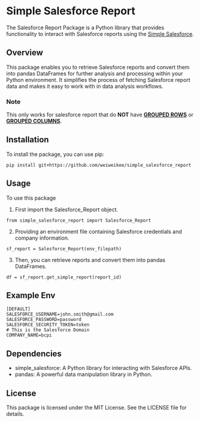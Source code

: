 # Simple Salesforce Report

The Salesforce Report Package is a Python library that provides functionality to interact with Salesforce reports using the [Simple Salesforce](https://github.com/simple-salesforce/simple-salesforce).

## Overview
This package enables you to retrieve Salesforce reports and convert them into pandas DataFrames for further analysis and processing within your Python environment. It simplifies the process of fetching Salesforce report data and makes it easy to work with in data analysis workflows.

### Note
This only works for salesforce report that do **NOT** have <ins>**GROUPED ROWS**</ins> or <ins>**GROUPED COLUMNS**</ins>.

## Installation
To install the package, you can use pip:
```
pip install git+https://github.com/weiweikee/simple_salesforce_report
```

## Usage
To use this package

1. First import the Salesforce_Report object.

```
from simple_salesforce_report import Salesforce_Report
```
2. Providing an environment file containing Salesforce credentials and company information.
```
sf_report = Salesforce_Report(env_filepath)
```

3. Then, you can retrieve reports and convert them into pandas DataFrames.
```
df = sf_report.get_simple_report(report_id)
```
## Example Env
```env
[DEFAULT]
SALESFORCE_USERNAME=john.smith@gmail.com
SALESFORCE_PASSWORD=password
SALESFORCE_SECURITY_TOKEN=token
# This is the Salesforce Domain
COMPANY_NAME=bcpi
```

## Dependencies
- simple_salesforce: A Python library for interacting with Salesforce APIs.
- pandas: A powerful data manipulation library in Python.

## License
This package is licensed under the MIT License. See the LICENSE file for details.